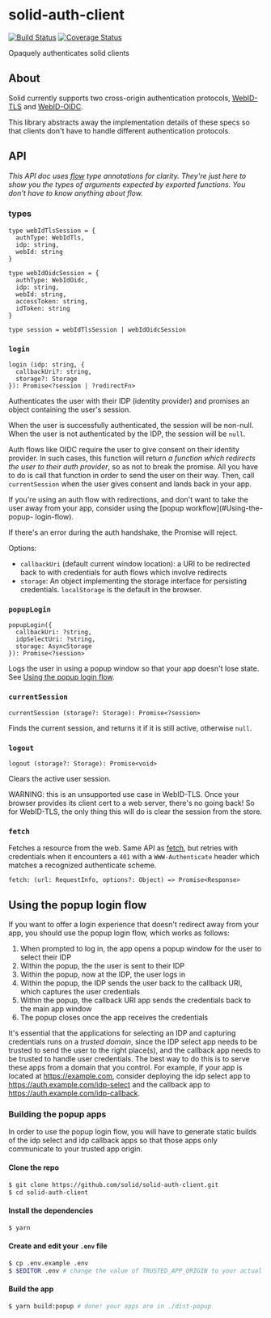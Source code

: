 # solid-auth-client

[![Build Status](https://travis-ci.org/solid/solid-auth-client.svg?branch=master)](https://travis-ci.org/solid/solid-auth-client)
[![Coverage Status](https://coveralls.io/repos/github/solid/solid-auth-client/badge.svg?branch=master)](https://coveralls.io/github/solid/solid-auth-client?branch=master)

Opaquely authenticates solid clients

## About

Solid currently supports two cross-origin authentication protocols,
[WebID-TLS](https://www.w3.org/2005/Incubator/webid/spec/tls/) and
[WebID-OIDC](https://github.com/solid/webid-oidc-spec).

This library abstracts away the implementation details of these specs so that
clients don't have to handle different authentication protocols.

## API

*This API doc uses [flow](https://flow.org/) type annotations for clarity.
They're just here to show you the types of arguments expected by exported
functions.  You don't have to know anything about flow.*

### types

```
type webIdTlsSession = {
  authType: WebIdTls,
  idp: string,
  webId: string
}

type webIdOidcSession = {
  authType: WebIdOidc,
  idp: string,
  webId: string,
  accessToken: string,
  idToken: string
}

type session = webIdTlsSession | webIdOidcSession
```

### `login`

```
login (idp: string, {
  callbackUri?: string,
  storage?: Storage
}): Promise<?session | ?redirectFn>
```

Authenticates the user with their IDP (identity provider) and promises an object
containing the user's session.

When the user is successfully authenticated, the session will be non-null.  When
the user is not authenticated by the IDP, the session will be `null`.

Auth flows like OIDC require the user to give consent on their identity
provider.  In such cases, this function will return _a function which
redirects the user to their auth provider_, so as not to break the promise.
All you have to do is call that function in order to send the user on their
way.  Then, call `currentSession` when the user gives consent and lands back
in your app.

If you're using an auth flow with redirections, and don't want to take the
user away from your app, consider using the [popup workflow](#Using-the-popup-
login-flow).

If there's an error during the auth handshake, the Promise will reject.

Options:
- `callbackUri` (default current window location): a URI to be redirected back
  to with credentials for auth flows which involve redirects
- `storage`: An object implementing the storage interface for persisting
  credentials.  `localStorage` is the default in the browser.

### `popupLogin`

```
popupLogin({
  callbackUri: ?string,
  idpSelectUri: ?string,
  storage: AsyncStorage
}): Promise<?session>
```

Logs the user in using a popup window so that your app doesn't lose state.
See [Using the popup login flow](#Using-the-popup-login-flow).

### `currentSession`

```
currentSession (storage?: Storage): Promise<?session>
```

Finds the current session, and returns it if it is still active, otherwise
`null`.

### `logout`

```
logout (storage?: Storage): Promise<void>
```

Clears the active user session.

WARNING: this is an unsupported use case in WebID-TLS.  Once your browser
provides its client cert to a web server, there's no going back!  So for
WebID-TLS, the only thing this will do is clear the session from the store.

### `fetch`

Fetches a resource from the web.  Same API as
[fetch](https://fetch.spec.whatwg.org/), but retries with credentials when it
encounters a `401` with a `WWW-Authenticate` header which matches a recognized
authenticate scheme.

```
fetch: (url: RequestInfo, options?: Object) => Promise<Response>
```

## Using the popup login flow

If you want to offer a login experience that doesn't redirect away from your
app, you should use the popup login flow, which works as follows:

1. When prompted to log in, the app opens a popup window for the user to
   select their IDP
2. Within the popup, the the user is sent to their IDP
3. Within the popup, now at the IDP, the user logs in
3. Within the popup, the IDP sends the user back to the callback URI, which
   captures the user credentials
4. Within the popup, the callback URI app sends the credentials back to the
   main app window
5. The popup closes once the app receives the credentials

It's essential that the applications for selecting an IDP and capturing
credentials runs on a *trusted domain*, since the IDP select app needs to be
trusted to send the user to the right place(s), and the callback app needs to
be trusted to handle user credentials.  The best way to do this is to serve
these apps from a domain that you control.  For example, if your app is
located at https://example.com, consider deploying the idp select app to
https://auth.example.com/idp-select and the callback app to
https://auth.example.com/idp-callback.

### Building the popup apps

In order to use the popup login flow, you will have to generate static builds
of the idp select and idp callback apps so that those apps only communicate to
your trusted app origin.

#### Clone the repo

```sh
$ git clone https://github.com/solid/solid-auth-client.git
$ cd solid-auth-client
```

#### Install the dependencies

```sh
$ yarn
```

#### Create and edit your `.env` file

```sh
$ cp .env.example .env
$ $EDITOR .env # change the value of TRUSTED_APP_ORIGIN to your actual app origin
```

#### Build the app
```sh
$ yarn build:popup # done! your apps are in ./dist-popup
```
